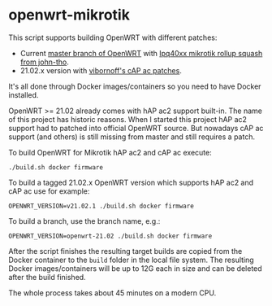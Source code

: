 # openwrt-mikrotik

This script supports building OpenWRT with different patches:
* Current [master branch of OpenWRT](https://github.com/openwrt/openwrt/tree/master) with
[Ipq40xx mikrotik rollup squash from john-tho](https://github.com/john-tho/openwrt/pull/2).
* 21.02.x version with [vibornoff's cAP ac patches](https://github.com/vibornoff/openwrt/tree/mikrotik-cap-ac-wip).

It's all done through Docker images/containers so you need to
have Docker installed.

OpenWRT >= 21.02 already comes with hAP ac2 support built-in. The name of this project has
historic reasons. When I started this project hAP ac2 support had to patched into official
OpenWRT source. But nowadays cAP ac support (and others) is still missing from master and
still requires a patch.

To build OpenWRT for Mikrotik hAP ac2 and cAP ac execute:
```
./build.sh docker firmware
```

To build a tagged 21.02.x OpenWRT version which supports hAP ac2 and cAP ac use for example:
```
OPENWRT_VERSION=v21.02.1 ./build.sh docker firmware
```

To build a branch, use the branch name, e.g.:
```
OPENWRT_VERSION=openwrt-21.02 ./build.sh docker firmware
```

After the script finishes the resulting target builds are
copied from the Docker container to the `build` folder in the local
file system. The resulting Docker images/containers will be up to
12G each in size and can be deleted after the build finished.

The whole process takes about 45 minutes on a modern CPU.
